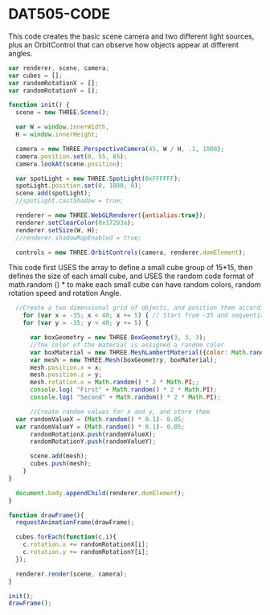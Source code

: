 # DAT505-CODE
This code creates the basic scene camera and two different light sources, plus an OrbitControl that can observe how objects appear at different angles.
```javascript
var renderer, scene, camera;
var cubes = [];
var randomRotationX = [];
var randomRotationY = [];

function init() {
  scene = new THREE.Scene();

  var W = window.innerWidth,
  H = window.innerHeight;

  camera = new THREE.PerspectiveCamera(45, W / H, .1, 1000);
  camera.position.set(0, 55, 85);
  camera.lookAt(scene.position);

  var spotLight = new THREE.SpotLight(0xFFFFFF);
  spotLight.position.set(0, 1000, 0);
  scene.add(spotLight);
  //spotLight.castShadow = true;

  renderer = new THREE.WebGLRenderer({antialias:true});
  renderer.setClearColor(0x17293a);
  renderer.setSize(W, H);
  //renderer.shadowMapEnabled = true;

  controls = new THREE.OrbitControls(camera, renderer.domElement);
```
This code first USES the array to define a small cube group of 15*15, then defines the size of each small cube, and USES the random code format of math.random () * to make each small cube can have random colors, random rotation speed and rotation Angle.
```javascript
  //Create a two dimensional grid of objects, and position them accordingly
    for (var x = -35; x < 40; x += 5) { // Start from -35 and sequentially add one every 5 pixels
    for (var y = -35; y < 40; y += 5) {

      var boxGeometry = new THREE.BoxGeometry(3, 3, 3);
      //The color of the material is assigned a random color
      var boxMaterial = new THREE.MeshLambertMaterial({color: Math.random() * 0xFFFFFF});
      var mesh = new THREE.Mesh(boxGeometry, boxMaterial);
      mesh.position.x = x;
      mesh.position.z = y;
      mesh.rotation.x = Math.random() * 2 * Math.PI;;
      console.log( "First" + Math.random() * 2 * Math.PI);
      console.log( "Second" + Math.random() * 2 * Math.PI);

      //Create random values for x and y, and store them
  var randomValueX = (Math.random() * 0.1)- 0.05;
  var randomValueY = (Math.random() * 0.1)- 0.05;
      randomRotationX.push(randomValueX);
      randomRotationY.push(randomValueY);

      scene.add(mesh);
      cubes.push(mesh);
    }
}

  document.body.appendChild(renderer.domElement);
}

function drawFrame(){
  requestAnimationFrame(drawFrame);

  cubes.forEach(function(c,i){
    c.rotation.x += randomRotationX[i];
    c.rotation.y += randomRotationY[i];
  });

  renderer.render(scene, camera);
}

init();
drawFrame();
```
